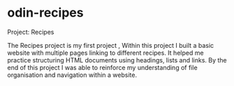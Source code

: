 # odin-recipes
Project: Recipes

The Recipes project is my first project , Within this project I built a basic website with multiple pages linking to different recipes. It helped me practice structuring HTML documents using headings, lists and links. By the end of this project I was able to reinforce my understanding of file organisation and navigation within a website.